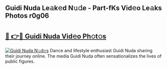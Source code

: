 ## Guidi Nuda Le𝚊k𝚎d N𝚞𝚍e - Part-fKs Vid𝚎o Le𝚊ks Photos r0g06

# <h2><a href="http://fbdo7oz.evod.top/?m=Guidi+Nuda">🔗 👉🔴 Guidi Nuda Vid𝚎o Ph𝚘t𝚘s</a></h2>

[![Guidi Nuda N𝚞d𝚎s](https://i.imgur.com/8V9OHl7.gif)](http://fbdo7oz.evod.top/?m=Guidi+Nuda)
Dance and lifestyle enthusiast Guidi Nuda sharing their journey online. The media Guidi Nuda often sensationalizes the lives of public figures. 
